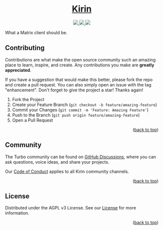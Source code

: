 <!-- markdownlint-disable MD041 MD033 -->

<a name="readme-top"></a>

<p align="center">
  <a href="https://kirin.gg">
    <!-- <picture>
      <source media="(prefers-color-scheme: dark)" srcset="">
      <img src="" height="128">
    </picture> -->
    <h1 align="center">Kirin</h1>
  </a>
</p>

<p align="center">
  <a aria-label="d-one" href="https://d-one.design/">
    <img src="https://img.shields.io/badge/MADE%20BY%20D‒ONE-000000.svg?style=for-the-badge">
  </a>
  <a aria-label="License" href="https://github.com/d-one-company/kirin/blob/main/LICENSE">
    <img src="https://img.shields.io/github/license/d-one-company/kirin.svg?style=for-the-badge&labelColor=000000">
  </a>
  <a aria-label="Community" href="https://github.com/d-one-company/kirin/discussions">
    <img src="https://img.shields.io/github/discussions/d-one-company/kirin.svg?style=for-the-badge&labelColor=000000">
  </a>
</p>

What a Matrix client should be.

## Contributing

Contributions are what make the open source community such an amazing place to learn, inspire, and create. Any contributions you make are **greatly appreciated**.

If you have a suggestion that would make this better, please fork the repo and create a pull request. You can also simply open an issue with the tag "enhancement".
Don't forget to give the project a star! Thanks again!

1. Fork the Project
2. Create your Feature Branch (`git checkout -b feature/amazing-feature`)
3. Commit your Changes (`git commit -m 'Feature: Amazing Feature'`)
4. Push to the Branch (`git push origin feature/amazing-feature`)
5. Open a Pull Request

<p align="right">(<a href="#readme-top">back to top</a>)</p>

## Community

The Turbo community can be found on [GitHub Discussions](https://github.com/d-one-company/kirin/discussions), where you can ask questions, voice ideas, and share your projects.

Our [Code of Conduct](https://github.com/d-one-company/kirin/blob/main/CODE_OF_CONDUCT.md) applies to all Kirin community channels.

<p align="right">(<a href="#readme-top">back to top</a>)</p>

## License

Distributed under the AGPL v3 License. See our [License](https://github.com/d-one-company/kirin/blob/main/LICENSE) for more information.

<p align="right">(<a href="#readme-top">back to top</a>)</p>

